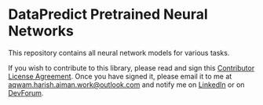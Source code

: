 # DataPredict Pretrained Neural Networks

This repository contains all neural network models for various tasks.

If you wish to contribute to this library, please read and sign this [Contributor License Agreement](Contributor_License_Agreement.docx). Once you have signed it, please email it to me at aqwam.harish.aiman.work@outlook.com and notify me on [LinkedIn](https://www.linkedin.com/in/aqwam-harish-aiman/) or on [DevForum](https://devforum.roblox.com/u/myoriginsworkshop/).
